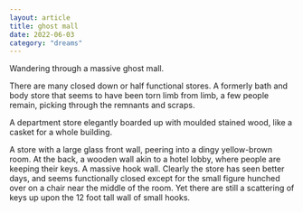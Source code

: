 ```yaml
---
layout: article
title: ghost mall
date: 2022-06-03
category: "dreams"
---
```


Wandering through a massive ghost mall.

There are many closed down or half functional stores.
A formerly bath and body store that seems to have been torn limb from limb, a few people remain, picking through the remnants and scraps.

A department store elegantly boarded up with moulded stained wood, like a casket for a whole building.

A store with a large glass front wall, peering into a dingy yellow-brown room.
At the back, a wooden wall akin to a hotel lobby, where people are keeping their keys. A massive hook wall. Clearly the store has seen better days, and seems functionally closed except for the small figure hunched over on a chair near the middle of the room. Yet there are still a scattering of keys up upon the 12 foot tall wall of small hooks. 